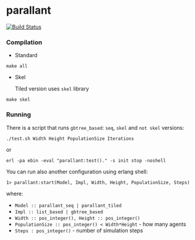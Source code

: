 # parallant #

[![Build Status](https://secure.travis-ci.org/ParaPhraseAGH/parallant.svg?branch=master "Build Status")](http://travis-ci.org/ParaPhraseAGH/parallant)


### Compilation ###

* Standard
  
`make all`

* Skel

  Tiled version uses `skel` library

`make skel`


### Running ###

There is a script that runs `gbtree_based`: `seq`, `skel` and `not skel` versions:

`./test.sh Width Height PopulationSize Iterations`

or


`erl -pa ebin -eval "parallant:test()." -s init stop -noshell`

You can run also another configuration using erlang shell:

`1> parallant:start(Model, Impl, Width, Height, PopulationSize, Steps)`

where: 

* `Model :: parallant_seq | parallant_tiled`
* `Impl :: list_based | gbtree_based`
* `Width :: pos_integer(), Height :: pos_integer()`
* `PopulationSize :: pos_integer() < Width*Height` - how many agents
* `Steps : pos_integer()` - number of simulation steps
